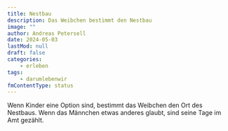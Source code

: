 ```yaml
---
title: Nestbau
description: Das Weibchen bestimmt den Nestbau
image: ""
author: Andreas Petersell
date: 2024-05-03
lastMod: null
draft: false
categories:
    - erleben
tags:
    - darumlebenwir
fmContentType: status
---
```


Wenn Kinder eine Option sind, bestimmt das Weibchen den Ort des Nestbaus. Wenn das Männchen etwas anderes glaubt, sind seine Tage im Amt gezählt.